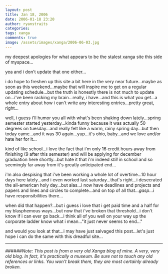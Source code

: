 ```yaml
---
layout: post
title: Jan 18, 2006
date: 2006-01-18 23:20
author: ryanstraits
categories:
tags: xanga
comments: true
image: /assets/images/xanga/2006-06-03.jpg
---
```


my deepest apologies for what appears to be the stalest xanga site this side of myspace...

<!-- break -->

yea and i don't update that one either...

i do hope to freshen up this site a bit here in the very near future...maybe as soon as this weekend...maybe that will inspire me to get on a regular updating schedule...but the truth is honestly there is not much to update on...i've been racking my brain...really, i have...and this is what you get...a whole entry about how i can't write any interesting entries...pretty great, right...

well, i guess i'll humor you all with what's been shaking down lately...spring semester started yesterday...kinda funny because it was actually 50 degrees on tuesday...and really felt like a warm, rainy spring day...but then today came...and it was 30 again...yup...it's ohio, baby...and we love and/or hate her for it...

kind of like school...i love the fact that i'm only 16 credit hours away from finishing (9 after this semester) and will be applying for december graduation here shortly...but hate it that i'm indeed <em>still </em>in school and so seemingly far away from it's greatly anticipated end...

i'm also despising that i've been working a whole lot of overtime...10 hour days here lately...and i even worked last saturday...that's right...i desecrated the all-american holy day...but alas...i now have deadlines and projects and papers and lines and circles to complete...and on top of all that...*gasp*...i have responsibilities there...

when did that happen?...but i guess i love that i get paid time and a half for my blasphemous ways...but now that i've broken that threshold...i don't know if i can ever go back...i think all of you well on your way up the corporate ladder know what i mean..."it just never seems to end..."

and would you look at that...i may have just salvaged this post...let's just hope i can do the same with this dreadful site...

---

######*Note: This post is from a very old Xanga blog of mine. A very, very old blog. In fact, it's practically a museum. Be sure not to touch any old references or links. You won't break them, they are most certainly already broken.*
